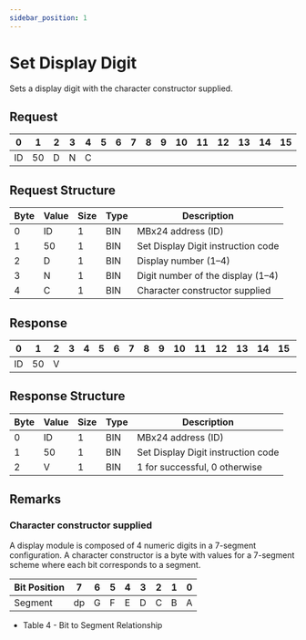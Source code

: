 ```yaml
---
sidebar_position: 1
---
```


# Set Display Digit

Sets a display digit with the character constructor supplied.

## Request

| 0  | 1  | 2  | 3  | 4  | 5  | 6  | 7  | 8  | 9  | 10 | 11 | 12 | 13 | 14 | 15 | 16 | 17 | 18 | 19 | 20 | 21 | 22 | 23 | 24 | 25 | 26 | 27 | 28 | 29 | 30 | 31 |
|----|----|----|----|----|----|----|----|----|----|----|----|----|----|----|----|----|----|----|----|----|----|----|----|----|----|----|----|----|----|----|----|
| ID | 50 | D   | N | C   |    |    |    |    |    |    |    |    |    |    |    |    |    |    |    |    |    |    |    |    |    |    |    |    |    |    |  |

## Request Structure

| Byte | Value | Size | Type | Description                                        |
|------|-------|------|------|----------------------------------------------------|
| 0    | ID    | 1    | BIN  | MBx24 address (ID)                                |
| 1    | 50    | 1    | BIN  | Set Display Digit instruction code                |
| 2    | D     | 1    | BIN  | Display number (1–4)                              |
| 3    | N     | 1    | BIN  | Digit number of the display (1–4)                 |
| 4    | C     | 1    | BIN  | Character constructor supplied                    |

## Response

| 0  | 1  | 2  | 3  | 4  | 5  | 6  | 7  | 8  | 9  | 10 | 11 | 12 | 13 | 14 | 15 | 16 | 17 | 18 | 19 | 20 | 21 | 22 | 23 | 24 | 25 | 26 | 27 | 28 | 29 | 30 | 31 |
|----|----|----|----|----|----|----|----|----|----|----|----|----|----|----|----|----|----|----|----|----|----|----|----|----|----|----|----|----|----|----|----|
| ID | 50 |  V |  |    |    |    |    |    |    |    |    |    |    |    |    |    |    |    |    |    |    |    |    |    |    |    |    |    |    |    |  |

## Response Structure

| Byte | Value | Size | Type | Description                            |
|------|-------|------|------|----------------------------------------|
| 0    | ID    | 1    | BIN  | MBx24 address (ID)                    |
| 1    | 50    | 1    | BIN  | Set Display Digit instruction code    |
| 2    | V     | 1    | BIN  | 1 for successful, 0 otherwise         |

## Remarks

### Character constructor supplied

A display module is composed of 4 numeric digits in a 7-segment configuration. A character
constructor is a byte with values for a 7-segment scheme where each bit corresponds to a
segment.

| Bit Position | 7  | 6  | 5  | 4  | 3  | 2  | 1  | 0  |
|--------------|----|----|----|----|----|----|----|----|
| Segment      | dp | G  | F  | E  | D  | C  | B  | A  |

- Table 4 - Bit to Segment Relationship
